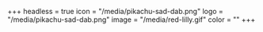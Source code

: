 +++
headless = true
icon = "/media/pikachu-sad-dab.png"
logo = "/media/pikachu-sad-dab.png"
image = "/media/red-lilly.gif"
color = ""
+++
